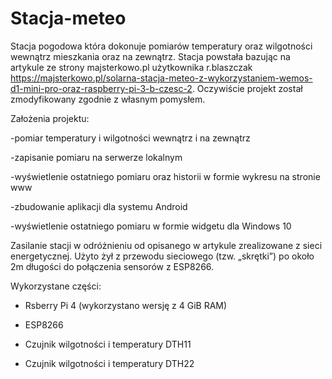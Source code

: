 # Stacja-meteo

Stacja pogodowa która dokonuje pomiarów temperatury oraz wilgotności wewnątrz mieszkania oraz na zewnątrz. Stacja powstała bazując na artykule ze strony majsterkowo.pl użytkownika r.blaszczak https://majsterkowo.pl/solarna-stacja-meteo-z-wykorzystaniem-wemos-d1-mini-pro-oraz-raspberry-pi-3-b-czesc-2. Oczywiście projekt został zmodyfikowany zgodnie z własnym pomysłem.

Założenia projektu:

-pomiar temperatury i wilgotności wewnątrz i na zewnątrz

-zapisanie pomiaru na serwerze lokalnym

-wyświetlenie ostatniego pomiaru oraz historii w formie wykresu na stronie www

-zbudowanie aplikacji dla systemu Android

-wyświetlenie ostatniego pomiaru w formie widgetu dla Windows 10


Zasilanie stacji w odróżnieniu od opisanego w artykule zrealizowane z sieci energetycznej. Użyto żył z przewodu sieciowego (tzw. „skrętki”) po około 2m długości do połączenia sensorów z ESP8266.

Wykorzystane części:

- Rsberry Pi 4 (wykorzystano wersję z 4 GiB RAM)

- ESP8266

- Czujnik wilgotności i temperatury DTH11

- Czujnik wilgotności i temperatury DTH22
